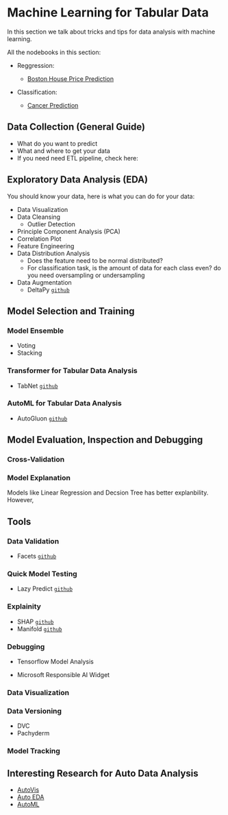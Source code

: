# Machine Learning for Tabular Data

In this section we talk about tricks and tips for data analysis with machine learning. 

All the nodebooks in this section:

* Reggression:

  * [Boston House Price Prediction]()

* Classification:

  * [Cancer Prediction]()


## Data Collection (General Guide)

* What do you want to predict
* What and where to get your data
* If you need need ETL pipeline, check here: 

## Exploratory Data Analysis (EDA)

You should know your data, here is what you can do for your data:

* Data Visualization
* Data Cleansing
   * Outlier Detection 
* Principle Component Analysis (PCA)
* Correlation Plot
* Feature Engineering
* Data Distribution Analysis
   * Does the feature need to be normal distributed?
   * For classification task, is the amount of data for each class even? do you need oversampling or undersampling
* Data Augmentation
   * DeltaPy⁠⁠ [`github`](https://github.com/firmai/deltapy)

## Model Selection and Training

### Model Ensemble

* Voting 
* Stacking

### Transformer for Tabular Data Analysis

* TabNet [`github`](https://github.com/google-research/google-research/tree/master/tabnet)

### AutoML for Tabular Data Analysis

* AutoGluon [`github`](https://github.com/awslabs/autogluon)

## Model Evaluation, Inspection and Debugging

### Cross-Validation

### Model Explanation

Models like Linear Regression and Decsion Tree has better explanbility. However, 


## Tools

### Data Validation

* Facets [`github`](https://github.com/PAIR-code/facets)

### Quick Model Testing

* Lazy Predict [`github`](https://github.com/shankarpandala/lazypredict)

### Explainity

* SHAP [`github`](https://github.com/slundberg/shap)
* Manifold [`github`](https://github.com/uber/manifold)

### Debugging

* Tensorflow Model Analysis

* Microsoft Responsible AI Widget


### Data Visualization

### Data Versioning

* DVC
* Pachyderm

### Model Tracking


## Interesting Research for Auto Data Analysis

* [AutoVis]()
* [Auto EDA]()
* [AutoML]()


